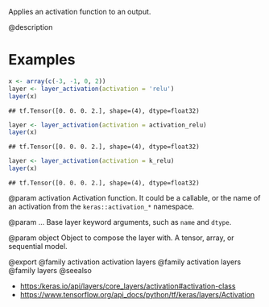 Applies an activation function to an output.

@description

# Examples

```r
x <- array(c(-3, -1, 0, 2))
layer <- layer_activation(activation = 'relu')
layer(x)
```

```
## tf.Tensor([0. 0. 0. 2.], shape=(4), dtype=float32)
```

```r
layer <- layer_activation(activation = activation_relu)
layer(x)
```

```
## tf.Tensor([0. 0. 0. 2.], shape=(4), dtype=float32)
```

```r
layer <- layer_activation(activation = k_relu)
layer(x)
```

```
## tf.Tensor([0. 0. 0. 2.], shape=(4), dtype=float32)
```

@param activation
Activation function. It could be a callable, or the name of
an activation from the `keras::activation_*` namespace.

@param ...
Base layer keyword arguments, such as `name` and `dtype`.

@param object
Object to compose the layer with. A tensor, array, or sequential model.

@export
@family activation activation layers
@family activation layers
@family layers
@seealso
+ <https:/keras.io/api/layers/core_layers/activation#activation-class>
+ <https://www.tensorflow.org/api_docs/python/tf/keras/layers/Activation>
